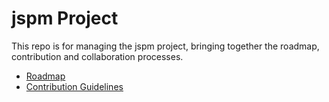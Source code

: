 jspm Project
===

This repo is for managing the jspm project, bringing together the roadmap, contribution and collaboration processes.

* [Roadmap](ROADMAP.md)
* [Contribution Guidelines](CONTRIBUTING.md)